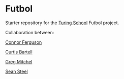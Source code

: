 # Futbol

Starter repository for the [Turing School](https://turing.io/) Futbol project.

Collaboration between:

[Connor Ferguson](https://github.com/cpfergus1)

[Curtis Bartell](https://github.com/c-bartell)

[Greg Mitchel](https://github.com/GregJMitchell)

[Sean Steel](https://github.com/s-steel)
